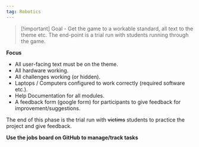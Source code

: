```yaml
---
tag: Robotics
---
```

> [!important] Goal - Get the game to a workable standard, all text to the theme etc. The end-point is a trial run with students running through the game.


**Focus**
- All user-facing text must be on the theme.
- All hardware working.
- All challenges working (or hidden).
- Laptops / Computers configured to work correctly (required software etc.).
- Help Documentation for all modules.
- A feedback form (google form) for participants to give feedback for improvement/suggestions.


The end of this phase is the trial run with ~~victims~~ students to practice the project and give feedback.


**Use the jobs board on GitHub to manage/track tasks**

